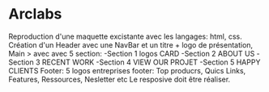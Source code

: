 # Arclabs
Reproduction d'une maquette excistante avec les langages: html, css. 
Création d'un Header avec une NavBar et un titre + logo de présentation, 
Main > avec avec 5 section: 
-Section 1 logos CARD
-Section 2 ABOUT US
-Section 3 RECENT WORK
-Section 4 VIEW OUR PROJET
-Section 5 HAPPY CLIENTS
Footer: 
5 logos entreprises 
footer: Top producrs, Quics Links, Features, Ressources, Nesletter etc
Le resposive doit être réaliser.
